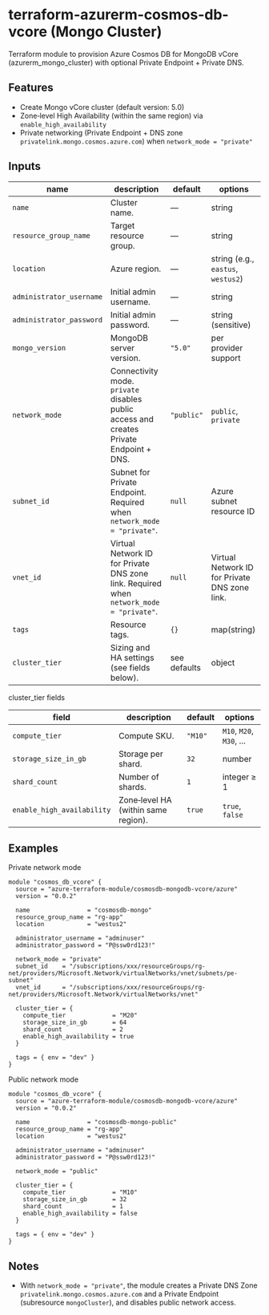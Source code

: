 # terraform-azurerm-cosmos-db-vcore (Mongo Cluster)

Terraform module to provision Azure Cosmos DB for MongoDB vCore (azurerm_mongo_cluster) with optional Private Endpoint + Private DNS.

## Features
- Create Mongo vCore cluster (default version: 5.0)
- Zone‑level High Availability (within the same region) via `enable_high_availability`
- Private networking (Private Endpoint + DNS zone `privatelink.mongo.cosmos.azure.com`) when `network_mode = "private"`

## Inputs

| name | description | default | options |
| --- | --- | --- | --- |
| `name` | Cluster name. | — | string |
| `resource_group_name` | Target resource group. | — | string |
| `location` | Azure region. | — | string (e.g., `eastus`, `westus2`) |
| `administrator_username` | Initial admin username. | — | string |
| `administrator_password` | Initial admin password. | — | string (sensitive) |
| `mongo_version` | MongoDB server version. | `"5.0"` | per provider support |
| `network_mode` | Connectivity mode. `private` disables public access and creates Private Endpoint + DNS. | `"public"` | `public`, `private` |
| `subnet_id` | Subnet for Private Endpoint. Required when `network_mode = "private"`. | `null` | Azure subnet resource ID |
| `vnet_id` | Virtual Network ID for Private DNS zone link. Required when `network_mode = "private"`. | `null` | Virtual Network ID for Private DNS zone link. |
| `tags` | Resource tags. | `{}` | map(string) |
| `cluster_tier` | Sizing and HA settings (see fields below). | see defaults | object |

cluster_tier fields

| field | description | default | options |
| --- | --- | --- | --- |
| `compute_tier` | Compute SKU. | `"M10"` | `M10`, `M20`, `M30`, ... |
| `storage_size_in_gb` | Storage per shard. | `32` | number |
| `shard_count` | Number of shards. | `1` | integer ≥ 1 |
| `enable_high_availability` | Zone‑level HA (within same region). | `true` | `true`, `false` |

## Examples

Private network mode
```hcl
module "cosmos_db_vcore" {
  source = "azure-terraform-module/cosmosdb-mongodb-vcore/azure"
  version = "0.0.2"

  name                = "cosmosdb-mongo"
  resource_group_name = "rg-app"
  location            = "westus2"

  administrator_username = "adminuser"
  administrator_password = "P@ssw0rd123!"

  network_mode = "private"
  subnet_id    = "/subscriptions/xxx/resourceGroups/rg-net/providers/Microsoft.Network/virtualNetworks/vnet/subnets/pe-subnet"
  vnet_id      = "/subscriptions/xxx/resourceGroups/rg-net/providers/Microsoft.Network/virtualNetworks/vnet"

  cluster_tier = {
    compute_tier             = "M20"
    storage_size_in_gb       = 64
    shard_count              = 2
    enable_high_availability = true
  }

  tags = { env = "dev" }
}
```

Public network mode
```hcl
module "cosmos_db_vcore" {
  source = "azure-terraform-module/cosmosdb-mongodb-vcore/azure"
  version = "0.0.2"

  name                = "cosmosdb-mongo-public"
  resource_group_name = "rg-app"
  location            = "westus2"

  administrator_username = "adminuser"
  administrator_password = "P@ssw0rd123!"

  network_mode = "public"

  cluster_tier = {
    compute_tier             = "M10"
    storage_size_in_gb       = 32
    shard_count              = 1
    enable_high_availability = false
  }

  tags = { env = "dev" }
}
```

## Notes
- With `network_mode = "private"`, the module creates a Private DNS Zone `privatelink.mongo.cosmos.azure.com` and a Private Endpoint (subresource `mongoCluster`), and disables public network access.
